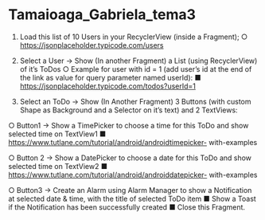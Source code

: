 # Tamaioaga_Gabriela_tema3

1. Load this list of 10 Users in your RecyclerView (inside a Fragment);
○ https://jsonplaceholder.typicode.com/users

2. Select a User -> Show (In another Fragment) a List (using
RecyclerView) of it’s ToDos
○ Example for user with id = 1 (add user’s id at the end of the link
as value for query parameter named userId):
■ https://jsonplaceholder.typicode.com/todos?userId=1

3. Select an ToDo -> Show (In Another Fragment) 3 Buttons (with
custom Shape as Background and a Selector on it’s text) and 2
TextViews:

○ Button1 -> Show a TimePicker to choose a time for this ToDo
and show selected time on TextView1
■ https://www.tutlane.com/tutorial/android/androidtimepicker-
with-examples

○ Button 2 -> Show a DatePicker to choose a date for this ToDo
and show selected time on TextView2
■ https://www.tutlane.com/tutorial/android/androiddatepicker-
with-examples

○ Button3 -> Create an Alarm using Alarm Manager to show a
Notification at selected date & time, with the title of selected
ToDo item
■ Show a Toast if the Notification has been successfully
created
■ Close this Fragment.
